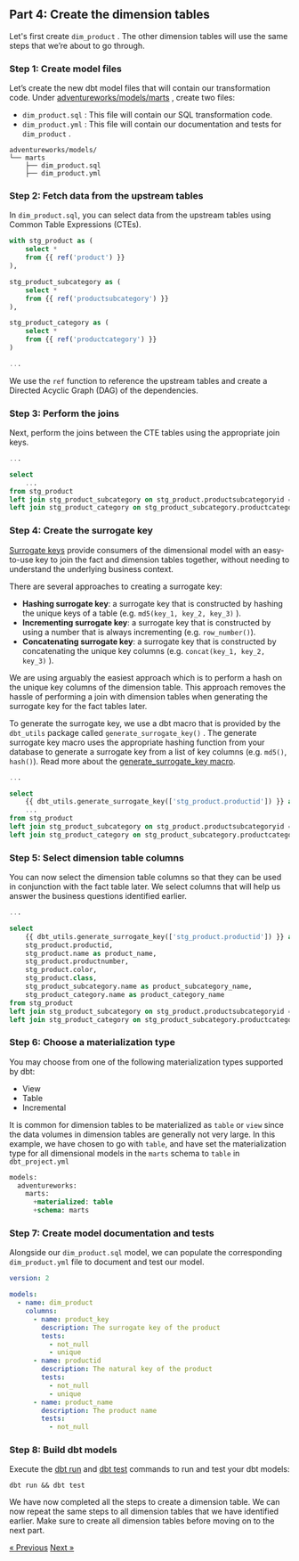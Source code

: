 ## Part 4: Create the dimension tables

Let's first create `dim_product` . The other dimension tables will use the same steps that we’re about to go through. 

### Step 1: Create model files

Let’s create the new dbt model files that will contain our transformation code. Under [adventureworks/models/marts](../adventureworks/models/marts) , create two files: 

- `dim_product.sql` : This file will contain our SQL transformation code.
- `dim_product.yml` : This file will contain our documentation and tests for `dim_product` .

```
adventureworks/models/
└── marts
    ├── dim_product.sql
    ├── dim_product.yml
```

### Step 2: Fetch data from the upstream tables

In `dim_product.sql`, you can select data from the upstream tables using Common Table Expressions (CTEs). 

```sql
with stg_product as (
    select *
    from {{ ref('product') }}
),

stg_product_subcategory as (
    select *
    from {{ ref('productsubcategory') }}
),

stg_product_category as (
    select *
    from {{ ref('productcategory') }}
)

... 
```

We use the `ref` function to reference the upstream tables and create a Directed Acyclic Graph (DAG) of the dependencies. 

### Step 3: Perform the joins

Next, perform the joins between the CTE tables using the appropriate join keys. 

```sql
...

select
    ... 
from stg_product
left join stg_product_subcategory on stg_product.productsubcategoryid = stg_product_subcategory.productsubcategoryid
left join stg_product_category on stg_product_subcategory.productcategoryid = stg_product_category.productcategoryid
```

### Step 4: Create the surrogate key

[Surrogate keys](https://www.kimballgroup.com/1998/05/surrogate-keys/) provide consumers of the dimensional model with an easy-to-use key to join the fact and dimension tables together, without needing to understand the underlying business context. 

There are several approaches to creating a surrogate key: 

- **Hashing surrogate key**: a surrogate key that is constructed by hashing the unique keys of a table (e.g. `md5(key_1, key_2, key_3)` ).
- **Incrementing surrogate key**: a surrogate key that is constructed by using a number that is always incrementing (e.g. `row_number()`).
- **Concatenating surrogate key**: a surrogate key that is constructed by concatenating the unique key columns (e.g. `concat(key_1, key_2, key_3)` ).

We are using arguably the easiest approach which is to perform a hash on the unique key columns of the dimension table. This approach removes the hassle of performing a join with dimension tables when generating the surrogate key for the fact tables later. 

To generate the surrogate key, we use a dbt macro that is provided by the `dbt_utils` package called `generate_surrogate_key()` . The generate surrogate key macro uses the appropriate hashing function from your database to generate a surrogate key from a list of key columns (e.g. `md5()`, `hash()`). Read more about the [generate_surrogate_key macro](https://docs.getdbt.com/blog/sql-surrogate-keys). 

```sql
...

select
    {{ dbt_utils.generate_surrogate_key(['stg_product.productid']) }} as product_key, 
    ... 
from stg_product
left join stg_product_subcategory on stg_product.productsubcategoryid = stg_product_subcategory.productsubcategoryid
left join stg_product_category on stg_product_subcategory.productcategoryid = stg_product_category.productcategoryid
```

### Step 5: Select dimension table columns

You can now select the dimension table columns so that they can be used in conjunction with the fact table later. We select columns that will help us answer the business questions identified earlier. 

```sql
...

select
    {{ dbt_utils.generate_surrogate_key(['stg_product.productid']) }} as product_key, 
    stg_product.productid,
    stg_product.name as product_name,
    stg_product.productnumber,
    stg_product.color,
    stg_product.class,
    stg_product_subcategory.name as product_subcategory_name,
    stg_product_category.name as product_category_name
from stg_product
left join stg_product_subcategory on stg_product.productsubcategoryid = stg_product_subcategory.productsubcategoryid
left join stg_product_category on stg_product_subcategory.productcategoryid = stg_product_category.productcategoryid
```

### Step 6: Choose a materialization type

You may choose from one of the following materialization types supported by dbt: 

- View
- Table
- Incremental

It is common for dimension tables to be materialized as `table` or `view` since the data volumes in dimension tables are generally not very large. In this example, we have chosen to go with `table`, and have set the materialization type for all dimensional models in the `marts` schema to `table` in `dbt_project.yml` 

```sql
models:
  adventureworks:
    marts:
      +materialized: table
      +schema: marts
```

### Step 7: Create model documentation and tests

Alongside our `dim_product.sql` model, we can populate the corresponding `dim_product.yml` file to document and test our model. 

```yaml
version: 2

models:
  - name: dim_product
    columns:
      - name: product_key 
        description: The surrogate key of the product
        tests:
          - not_null
          - unique
      - name: productid 
        description: The natural key of the product
        tests:
          - not_null
          - unique
      - name: product_name 
        description: The product name
        tests:
          - not_null
```

### Step 8: Build dbt models

Execute the [dbt run](https://docs.getdbt.com/reference/commands/run) and [dbt test](https://docs.getdbt.com/reference/commands/run) commands to run and test your dbt models: 

```
dbt run && dbt test 
```

We have now completed all the steps to create a dimension table. We can now repeat the same steps to all dimension tables that we have identified earlier. Make sure to create all dimension tables before moving on to the next part. 

[&laquo; Previous](part03-identify-fact-dimension.md) [Next &raquo;](part05-create-fact.md)
